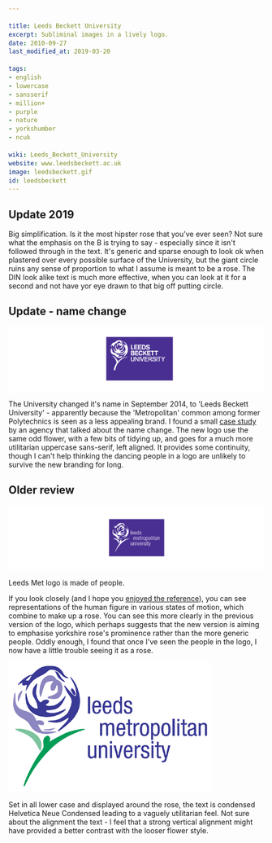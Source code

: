 ```yaml
---

title: Leeds Beckett University
excerpt: Subliminal images in a lively logo.
date: 2010-09-27
last_modified_at: 2019-03-20

tags:
- english
- lowercase
- sansserif
- million+
- purple
- nature
- yorkshumber
- ncuk

wiki: Leeds_Beckett_University
website: www.leedsbeckett.ac.uk
image: leedsbeckett.gif
id: leedsbeckett
---
```

## Update 2019

Big simplification. Is it the most hipster rose that you've ever seen? Not sure what the emphasis on the B is trying to say - especially since it isn't followed through in the text. It's generic and sparse enough to look ok when plastered over every possible surface of the University, but the giant circle ruins any sense of proportion to what I assume is meant to be a rose. The DIN look alike text is much more effective, when you can look at it for a second and not have yor eye drawn to that big off putting circle. 

## Update - name change

![Old Logo](/images/unilogos/leedsbeckett-old.gif)

The University changed it's name in September 2014, to 'Leeds Beckett University' - apparently because the 'Metropolitan' common among former Polytechnics is seen as a less appealing brand. I found a small [case study](http://www.recommendedagencies.com/brass/casestudy/5082/leeds-beckett-university-rebrand-brand-guidelines/) by an agency that talked about the name change. The new logo use the same odd flower, with a few bits of tidying up, and goes for a much more utilitarian uppercase sans-serif, left aligned. It provides some continuity, though I can't help thinking the dancing people in a logo are unlikely to survive the new branding for long.

## Older review

<img src="/images/unilogos/leedsmet.gif" alt="Leeds Met Article Image Logo"/>

Leeds Met logo is made of people.

If you look closely (and I hope you [enjoyed the reference](http://en.wikipedia.org/wiki/AFI%27s_100_Years..._100_Movie_Quotes)), you can see representations of the human figure in various states of motion, which combine to make up a rose. You can see this more clearly in the previous version of the logo, which perhaps suggests that the new version is aiming to emphasise yorkshire rose's prominence rather than the more generic people. Oddly enough, I found that once I've seen the people in the logo, I now have a little trouble seeing it as a rose.

<img src="/images/unilogos/59.gif" alt="Leeds Met Article Image Logo" title="Leeds Met Article Image"/>

Set in all lower case and displayed around the rose, the text is condensed Helvetica Neue Condensed leading to a vaguely utilitarian feel. Not sure about the alignment the text - I feel that a strong vertical alignment might have provided a better contrast with the looser flower style.
